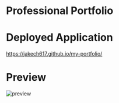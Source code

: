 # Professional Portfolio

# Deployed Application
https://jakech617.github.io/my-portfolio/

# Preview
![preview](https://user-images.githubusercontent.com/74689981/111831971-83bc7400-88c6-11eb-9574-1190bce9d773.png)


